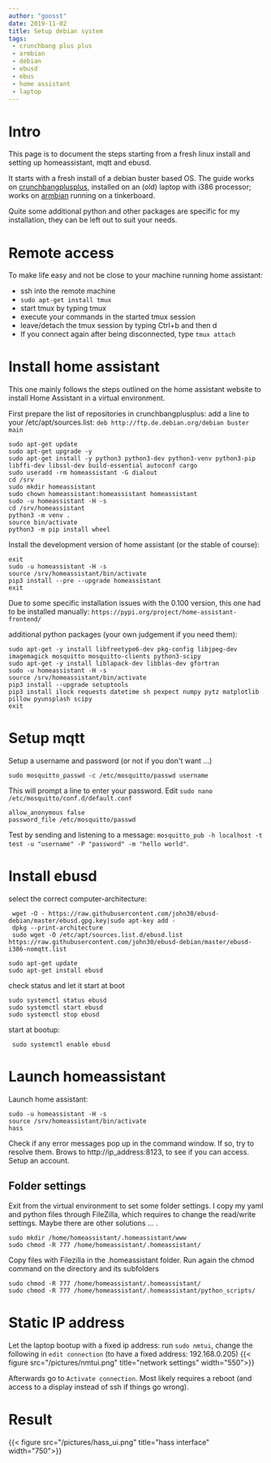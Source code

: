 ```yaml
---
author: "goosst"
date: 2019-11-02
title: Setup debian system
tags:
 - crunchbang plus plus
 - armbian
 - debian
 - ebusd
 - ebus
 - home assistant
 - laptop
---
```



# Intro

This page is to document the steps starting from a fresh linux install and setting up homeassistant, mqtt and ebusd.

It starts with a fresh install of a debian buster based OS. The guide works on [crunchbangplusplus](https://www.crunchbangplusplus.org/), installed on an (old) laptop with i386 processor; works on [armbian](https://www.armbian.com/) running on a tinkerboard.

Quite some additional python and other packages are specific for my installation, they can be left out to suit your needs.

# Remote access

To make life easy and not be close to your machine running home assistant:

* ssh into the remote machine
* `sudo apt-get install tmux`
* start tmux by typing tmux
* execute your commands in the started tmux session
* leave/detach the tmux session by typing Ctrl+b and then d
* If you connect again after being disconnected, type `tmux attach`

# Install home assistant

This one mainly follows the steps outlined on the home assistant website to install Home Assistant in a virtual environment.

First prepare the list of repositories in crunchbangplusplus:
add a line to your /etc/apt/sources.list: `deb http://ftp.de.debian.org/debian buster main`

```
sudo apt-get update
sudo apt-get upgrade -y
sudo apt-get install -y python3 python3-dev python3-venv python3-pip libffi-dev libssl-dev build-essential autoconf cargo
sudo useradd -rm homeassistant -G dialout
cd /srv
sudo mkdir homeassistant
sudo chown homeassistant:homeassistant homeassistant
sudo -u homeassistant -H -s
cd /srv/homeassistant
python3 -m venv .
source bin/activate
python3 -m pip install wheel
```

Install the development version of home assistant (or the stable of course):
```
exit
sudo -u homeassistant -H -s
source /srv/homeassistant/bin/activate
pip3 install --pre --upgrade homeassistant
exit
```
Due to some specific installation issues with the 0.100 version, this one had to be installed manually: `https://pypi.org/project/home-assistant-frontend/`

additional python packages (your own judgement if you need them):

```
sudo apt-get -y install libfreetype6-dev pkg-config libjpeg-dev imagemagick mosquitto mosquitto-clients python3-scipy
sudo apt-get -y install liblapack-dev libblas-dev gfortran
sudo -u homeassistant -H -s
source /srv/homeassistant/bin/activate
pip3 install --upgrade setuptools
pip3 install ilock requests datetime sh pexpect numpy pytz matplotlib pillow pyunsplash scipy
exit
```

# Setup mqtt
Setup a username and password (or not if you don't want ...)

```
sudo mosquitto_passwd -c /etc/mosquitto/passwd username

```
This will prompt a line to enter your password. 
Edit `sudo nano /etc/mosquitto/conf.d/default.conf`
```
allow_anonymous false
password_file /etc/mosquitto/passwd
```

Test by sending and listening to a message: `mosquitto_pub -h localhost -t test -u "username" -P "password" -m "hello world"`.


# Install ebusd

select the correct computer-architecture:
```
 wget -O - https://raw.githubusercontent.com/john30/ebusd-debian/master/ebusd.gpg.key|sudo apt-key add -
 dpkg --print-architecture
 sudo wget -O /etc/apt/sources.list.d/ebusd.list https://raw.githubusercontent.com/john30/ebusd-debian/master/ebusd-i386-nomqtt.list
 ```

```
sudo apt-get update
sudo apt-get install ebusd
```
 check status and let it start at boot
 ```
 sudo systemctl status ebusd
 sudo systemctl start ebusd
 sudo systemctl stop ebusd
 ```
start at bootup:
 ```
  sudo systemctl enable ebusd
```



# Launch homeassistant

Launch home assistant:
```
sudo -u homeassistant -H -s
source /srv/homeassistant/bin/activate
hass
```
Check if any error messages pop up in the command window. If so, try to resolve them.
Brows to http://ip_address:8123, to see if you can access. Setup an account.

## Folder settings

Exit from the virtual environment to set some folder settings.
I copy my yaml and python files through FileZilla, which requires to change the read/write settings.
Maybe there are other solutions ... .

```
sudo mkdir /home/homeassistant/.homeassistant/www
sudo chmod -R 777 /home/homeassistant/.homeassistant/
```
Copy files with Filezilla in the .homeassistant folder.
Run again the chmod command on the directory and its subfolders
```
sudo chmod -R 777 /home/homeassistant/.homeassistant/
sudo chmod -R 777 /home/homeassistant/.homeassistant/python_scripts/
```

# Static IP address

Let the laptop bootup with a fixed ip address:
run `sudo nmtui`, change the following in `edit connection` (to have a fixed address: 192.168.0.205)
{{< figure src="/pictures/nmtui.png" title="network settings" width="550">}}

Afterwards go to `Activate connection`.
Most likely requires a reboot (and access to a display instead of ssh if things go wrong).


# Result
{{< figure src="/pictures/hass_ui.png" title="hass interface" width="750">}}
